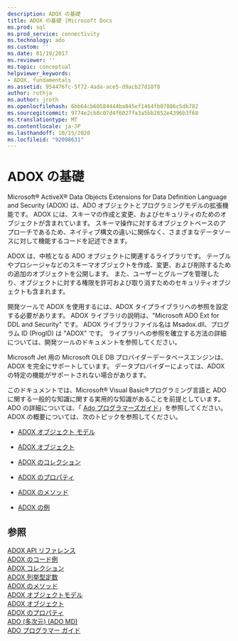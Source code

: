 ```yaml
---
description: ADOX の基礎
title: ADOX の基礎 |Microsoft Docs
ms.prod: sql
ms.prod_service: connectivity
ms.technology: ado
ms.custom: ''
ms.date: 01/19/2017
ms.reviewer: ''
ms.topic: conceptual
helpviewer_keywords:
- ADOX, fundamentals
ms.assetid: 954476fc-5f72-4ada-ace5-d9acb27d18f8
author: rothja
ms.author: jroth
ms.openlocfilehash: 6bb64cb60584444ba845ef1464fb07886c5db782
ms.sourcegitcommit: 9774e2cb8c07d4f6027fa3a5bb2852e4396b3f68
ms.translationtype: MT
ms.contentlocale: ja-JP
ms.lasthandoff: 10/15/2020
ms.locfileid: "92098631"
---
```

# <a name="adox-fundamentals"></a>ADOX の基礎
Microsoft® ActiveX® Data Objects Extensions for Data Definition Language and Security (ADOX) は、ADO オブジェクトとプログラミングモデルの拡張機能です。 ADOX には、スキーマの作成と変更、およびセキュリティのためのオブジェクトが含まれています。 スキーマ操作に対するオブジェクトベースのアプローチであるため、ネイティブ構文の違いに関係なく、さまざまなデータソースに対して機能するコードを記述できます。  
  
 ADOX は、中核となる ADO オブジェクトに関連するライブラリです。 テーブルやプロシージャなどのスキーマオブジェクトを作成、変更、および削除するための追加のオブジェクトを公開します。 また、ユーザーとグループを管理したり、オブジェクトに対する権限を許可および取り消すためのセキュリティオブジェクトも含まれます。  
  
 開発ツールで ADOX を使用するには、ADOX タイプライブラリへの参照を設定する必要があります。 ADOX ライブラリの説明は、"Microsoft ADO Ext for DDL and Security" です。 ADOX ライブラリファイル名は Msadox.dll、プログラム ID (ProgID) は "ADOX" です。 ライブラリへの参照を確立する方法の詳細については、開発ツールのドキュメントを参照してください。  
  
 Microsoft Jet 用の Microsoft OLE DB プロバイダーデータベースエンジンは、ADOX を完全にサポートしています。 データプロバイダーによっては、ADOX の特定の機能がサポートされない場合があります。  
  
 このドキュメントでは、Microsoft® Visual Basic®プログラミング言語と ADO に関する一般的な知識に関する実用的な知識があることを前提としています。 ADO の詳細については、「 [Ado プログラマーズガイド](../ado-programmer-s-guide.md)」を参照してください。 ADOX の概要については、次のトピックを参照してください。  
  
-   [ADOX オブジェクト モデル](../../reference/adox-api/adox-object-model.md)  
  
-   [ADOX オブジェクト](../../reference/adox-api/adox-objects.md)  
  
-   [ADOX のコレクション](../../reference/adox-api/adox-collections.md)  
  
-   [ADOX のプロパティ](../../reference/adox-api/adox-properties.md)  
  
-   [ADOX のメソッド](../../reference/adox-api/adox-methods.md)  
  
-   [ADOX の例](../../reference/adox-api/adox-code-examples.md)  
  
## <a name="see-also"></a>参照  
 [ADOX API リファレンス](../../reference/adox-api/adox-object-model.md?view=sql-server-ver15)   
 [ADOX のコード例](../../reference/adox-api/adox-code-examples.md)   
 [ADOX コレクション](../../reference/adox-api/adox-collections.md)   
 [ADOX 列挙型定数](../../reference/adox-api/adox-enumerated-constants.md)   
 [ADOX のメソッド](../../reference/adox-api/adox-methods.md)   
 [ADOX オブジェクトモデル](../../reference/adox-api/adox-object-model.md)   
 [ADOX オブジェクト](../../reference/adox-api/adox-objects.md)   
 [ADOX のプロパティ](../../reference/adox-api/adox-properties.md)   
 [ADO (多次元) (ADO MD)](../multidimensional/ado-multidimensional-ado-md.md)   
 [ADO プログラマー ガイド](../ado-programmer-s-guide.md)
